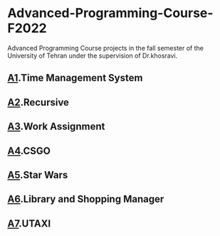 # Advanced-Programming-Course-F2022 

Advanced Programming Course projects in the fall semester of the University of Tehran under the supervision of Dr.khosravi. 

## [A1]().Time Management System

## [A2]().Recursive

## [A3]().Work Assignment

## [A4]().CSGO

## [A5]().Star Wars

## [A6]().Library and Shopping Manager

## [A7]().UTAXI